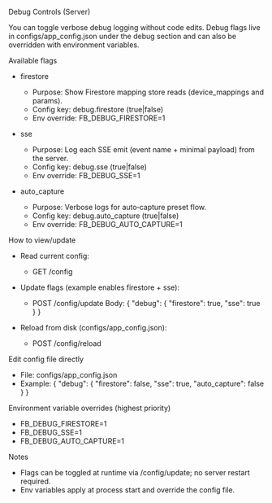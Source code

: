 Debug Controls (Server)

You can toggle verbose debug logging without code edits. Debug flags live in configs/app_config.json under the debug section and can also be overridden with environment variables.

Available flags
- firestore
  - Purpose: Show Firestore mapping store reads (device_mappings and params).
  - Config key: debug.firestore (true|false)
  - Env override: FB_DEBUG_FIRESTORE=1

- sse
  - Purpose: Log each SSE emit (event name + minimal payload) from the server.
  - Config key: debug.sse (true|false)
  - Env override: FB_DEBUG_SSE=1

- auto_capture
  - Purpose: Verbose logs for auto‑capture preset flow.
  - Config key: debug.auto_capture (true|false)
  - Env override: FB_DEBUG_AUTO_CAPTURE=1

How to view/update
- Read current config:
  - GET /config

- Update flags (example enables firestore + sse):
  - POST /config/update
    Body:
    {
      "debug": { "firestore": true, "sse": true }
    }

- Reload from disk (configs/app_config.json):
  - POST /config/reload

Edit config file directly
- File: configs/app_config.json
- Example:
  {
    "debug": {
      "firestore": false,
      "sse": true,
      "auto_capture": false
    }
  }

Environment variable overrides (highest priority)
- FB_DEBUG_FIRESTORE=1
- FB_DEBUG_SSE=1
- FB_DEBUG_AUTO_CAPTURE=1

Notes
- Flags can be toggled at runtime via /config/update; no server restart required.
- Env variables apply at process start and override the config file.

